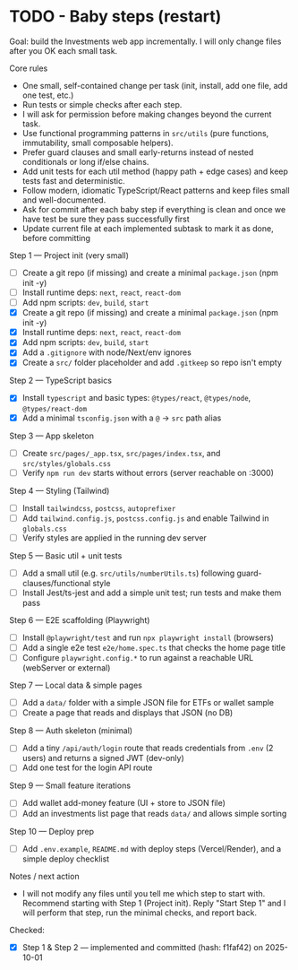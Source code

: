 # TODO - Baby steps (restart)

Goal: build the Investments web app incrementally. I will only change files after you OK each small task.

Core rules
- One small, self-contained change per task (init, install, add one file, add one test, etc.)
- Run tests or simple checks after each step.
- I will ask for permission before making changes beyond the current task.
- Use functional programming patterns in `src/utils` (pure functions, immutability, small composable helpers).
- Prefer guard clauses and small early-returns instead of nested conditionals or long if/else chains.
- Add unit tests for each util method (happy path + edge cases) and keep tests fast and deterministic.
- Follow modern, idiomatic TypeScript/React patterns and keep files small and well-documented.
- Ask for commit after each baby step if everything is clean and once we have test be sure they pass successfully first
- Update current file at each implemented subtask to mark it as done, before committing

Step 1 — Project init (very small)
- [ ] Create a git repo (if missing) and create a minimal `package.json` (npm init -y)
- [ ] Install runtime deps: `next`, `react`, `react-dom`
- [ ] Add npm scripts: `dev`, `build`, `start`
 - [x] Create a git repo (if missing) and create a minimal `package.json` (npm init -y)
 - [x] Install runtime deps: `next`, `react`, `react-dom`
 - [x] Add npm scripts: `dev`, `build`, `start`
 - [x] Add a `.gitignore` with node/Next/env ignores
 - [x] Create a `src/` folder placeholder and add `.gitkeep` so repo isn't empty

Step 2 — TypeScript basics
 - [x] Install `typescript` and basic types: `@types/react`, `@types/node`, `@types/react-dom`
 - [x] Add a minimal `tsconfig.json` with a `@` -> `src` path alias

Step 3 — App skeleton
- [ ] Create `src/pages/_app.tsx`, `src/pages/index.tsx`, and `src/styles/globals.css`
- [ ] Verify `npm run dev` starts without errors (server reachable on :3000)

Step 4 — Styling (Tailwind)
- [ ] Install `tailwindcss`, `postcss`, `autoprefixer`
- [ ] Add `tailwind.config.js`, `postcss.config.js` and enable Tailwind in `globals.css`
- [ ] Verify styles are applied in the running dev server

Step 5 — Basic util + unit tests
- [ ] Add a small util (e.g. `src/utils/numberUtils.ts`) following guard-clauses/functional style
- [ ] Install Jest/ts-jest and add a simple unit test; run tests and make them pass

Step 6 — E2E scaffolding (Playwright)
- [ ] Install `@playwright/test` and run `npx playwright install` (browsers)
- [ ] Add a single e2e test `e2e/home.spec.ts` that checks the home page title
- [ ] Configure `playwright.config.*` to run against a reachable URL (webServer or external)

Step 7 — Local data & simple pages
- [ ] Add a `data/` folder with a simple JSON file for ETFs or wallet sample
- [ ] Create a page that reads and displays that JSON (no DB)

Step 8 — Auth skeleton (minimal)
- [ ] Add a tiny `/api/auth/login` route that reads credentials from `.env` (2 users) and returns a signed JWT (dev-only)
- [ ] Add one test for the login API route

Step 9 — Small feature iterations
- [ ] Add wallet add-money feature (UI + store to JSON file)
- [ ] Add an investments list page that reads `data/` and allows simple sorting

Step 10 — Deploy prep
- [ ] Add `.env.example`, `README.md` with deploy steps (Vercel/Render), and a simple deploy checklist

Notes / next action
- I will not modify any files until you tell me which step to start with. Recommend starting with Step 1 (Project init). Reply "Start Step 1" and I will perform that step, run the minimal checks, and report back.

Checked:
- [x] Step 1 & Step 2 — implemented and committed (hash: f1faf42) on 2025-10-01
